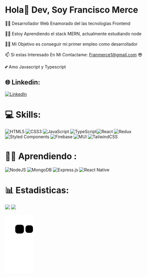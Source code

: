 
#  Hola👋 Dev, Soy Francisco Merce
👨‍🦱 Desarrollador Web Enamorado del las tecnologias Frontend<br><br>👨‍🎓 Estoy Aprendiendo el stack MERN, actualmente estudiando node<br><br>👨‍💻 Mi Objetivo es conseguir mi primer empleo como desarrollador<br><br>📫 Si estas Interesado En Mi Contactame: Franmerce1@gmail.com 😎<br> <br>💕 Amo Javascript y Typescript


## 🌐 Linkedin:
[![LinkedIn](https://img.shields.io/badge/LinkedIn-%230077B5.svg?logo=linkedin&logoColor=white)](https://linkedin.com/in/https://www.linkedin.com/in/fran-merce) 

# 💻 Skills:
![HTML5](https://img.shields.io/badge/html5-%23E34F26.svg?style=flat-square&logo=html5&logoColor=white) ![CSS3](https://img.shields.io/badge/css3-%231572B6.svg?style=flat-square&logo=css3&logoColor=white) ![JavaScript](https://img.shields.io/badge/javascript-%23323330.svg?style=flat-square&logo=javascript&logoColor=%23F7DF1E) ![TypeScript](https://img.shields.io/badge/typescript-%23007ACC.svg?style=flat-square&logo=typescript&logoColor=white)![React](https://img.shields.io/badge/react-%2320232a.svg?style=flat-square&logo=react&logoColor=%2361DAFB) ![Redux](https://img.shields.io/badge/redux-%23593d88.svg?style=flat-square&logo=redux&logoColor=white)![Styled Components](https://img.shields.io/badge/styled--components-DB7093?style=flat-square&logo=styled-components&logoColor=white)  ![Firebase](https://img.shields.io/badge/firebase-%23039BE5.svg?style=flat-square&logo=firebase) ![MUI](https://img.shields.io/badge/MUI-%230081CB.svg?style=flat-square&logo=material-ui&logoColor=white)  ![TailwindCSS](https://img.shields.io/badge/tailwindcss-%2338B2AC.svg?style=flat-square&logo=tailwind-css&logoColor=white) 	

# 👨‍🎓 Aprendiendo :
![NodeJS](https://img.shields.io/badge/node.js-6DA55F?style=flat-square&logo=node.js&logoColor=white) ![MongoDB](https://img.shields.io/badge/MongoDB-%234ea94b.svg?style=flat-square&logo=mongodb&logoColor=white) ![Express.js](https://img.shields.io/badge/express.js-%23404d59.svg?style=flat-square&logo=express&logoColor=%2361DAFB) ![React Native](https://img.shields.io/badge/react_native-%2320232a.svg?style=flat-square&logo=react&logoColor=%2361DAFB)

# 📊 Estadisticas:

![](https://github-readme-streak-stats.herokuapp.com/?user=Fran-merce&theme=radical&hide_border=true)
![](https://github-readme-stats.vercel.app/api/top-langs/?username=Fran-merce&theme=radical&hide_border=true&include_all_commits=false&count_private=false&layout=compact)


![GitHub Snake dark](https://github.com/fran-merce/fran-merce/blob/output/github-contribution-grid-snake.svg#gh-dark-mode-only)





